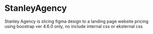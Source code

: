 # StanleyAgency
Stanley Agency is slicing figma design to a landing page website pricing using boostrap ver 4.6.0 only, no include internal css or eksternal css
